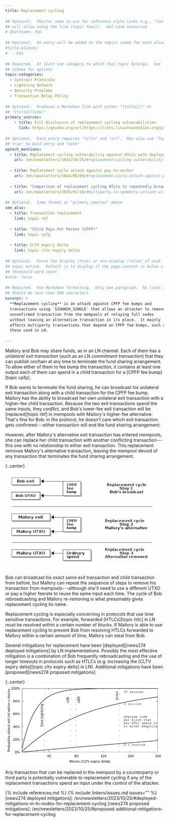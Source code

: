 ```yaml
---
title: Replacement cycling

## Optional.  Shorter name to use for reference style links e.g., "foo"
## will allow using the link [topic foo][].  Not case sensitive
# shortname: foo

## Optional.  An entry will be added to the topics index for each alias
#title-aliases:
#  - Foo

## Required.  At least one category to which this topic belongs.  See
## schema for options
topic-categories:
  - Contract Protocols
  - Lightning Network
  - Security Problems
  - Transaction Relay Policy

## Optional.  Produces a Markdown link with either "[title][]" or
## "[title](link)"
primary_sources:
    - title: Full Disclosure of replacement cycling vulnerabilities
      link: https://gnusha.org/url/https://lists.linuxfoundation.org/pipermail/bitcoin-dev/2023-October/021999.html

## Optional.  Each entry requires "title" and "url".  May also use "feature:
## true" to bold entry and "date"
optech_mentions:
  - title: Replacement cycling vulnerability against HTLCs with deployed and proposed mitigations
    url: /en/newsletters/2023/10/25/#replacement-cycling-vulnerability-against-htlcs

  - title: Replacement cycle attack against pay-to-anchor
    url: /en/newsletters/2024/08/09/#replacement-cycle-attack-against-pay-to-anchor

  - title: "Comparison of replacement cycling HTLCs to repeatedly broadcasting old states in LN-Symmetry"
    url: /en/newsletters/2025/01/10/#multiparty-ln-symmetry-variant-with-penalties-for-limiting-published-updates

## Optional.  Same format as "primary_sources" above
see_also:
  - title: Transaction replacement
    link: topic rbf

  - title: "Child Pays For Parent (CPFP)"
    link: topic cpfp

  - title: CLTV expiry delta
    link: topic cltv expiry delta

## Optional.  Force the display (true) or non-display (false) of stub
## topic notice.  Default is to display if the page.content is below a
## threshold word count
#stub: false

## Required.  Use Markdown formatting.  Only one paragraph.  No links allowed.
## Should be less than 500 characters
excerpt: >
  **Replacement cycling** is an attack against CPFP fee bumps and
  transactions using `SIGHASH_SINGLE` that allows an attacker to remove an
  unconfirmed transaction from the mempools of relaying full nodes
  without leaving an alternative transaction in its place.  It mainly
  affects multiparty transactions that depend on CPFP fee bumps, such as
  those used in LN.

---
```

Mallory and Bob may share funds, as in an LN channel.  Each of them has a
_unilateral exit transaction_ (such as an LN _commitment transaction_)
that they can publish onchain at any time to terminate the fund sharing
arrangement.  To allow either of them to fee bump the transaction, it
contains at least one output each of them can spend in a child
transaction for a [CPFP fee bump][topic cpfp].

If Bob wants to terminate the fund sharing, he can broadcast his
unilateral exit transaction along with a child transaction for the CPFP
fee bump.  Mallory has the
ability to broadcast her own unilateral exit transaction with a
higher-fee child transaction.  Because the two exit transactions spend the same
inputs, they _conflict_, and Bob's lower-fee exit transaction will be
[replaced][topic rbf] in mempools with Mallory's higher-fee alternative.
That's fine for Bob: in the protocol, he doesn't care which exit
transaction gets confirmed---either transaction will end the fund
sharing arrangement.

However, after Mallory's alternative exit transaction has entered
mempools, she can replace her child transaction with another conflicting
transaction---this one with no relationship to either exit transaction.
This replacement removes Mallory's alternative transaction, leaving the
mempool devoid of any transaction that terminates the fund sharing
arrangement.

{:.center}
![Illustration of a replacement cycle attack](/img/posts/2024-08-replacement-cycling.png)

Bob can broadcast his exact same exit transaction and child transaction from
before, but Mallory can repeat the sequence of steps to remove his
transaction from mempools---although she'll need to use a different UTXO
or pay a higher feerate to reuse the same input each time.  The cycle of
Bob rebroadcasting and Mallory re-removing is what presumably gives
replacement cycling its name.

Replacement cycling is especially concerning in protocols that use time
sensitive transactions.  For example, forwarded [HTLCs][topic htlc] in
LN must be resolved within a certain number of blocks.  If Mallory is
able to use replacement cycling to prevent Bob from resolving HTLCs
forwarded to Mallory within a certain amount of time, Mallory can steal
from Bob.

Several mitigations for replacement have been [deployed][news274
deployed mitigations] by LN implementations.  Possibly the most
effective mitigation is a combination of Bob frequently rebroadcasting
and the use of longer timeouts in protocols such as HTLCs (e.g.
increasing the [CLTV expiry delta][topic cltv expiry delta] in LN).
Additional mitigations have been [proposed][news274 proposed
mitigations].

{:.center}
![Effectiveness of rebroadcast and higher CLTV expiry delta](/img/posts/2023-10-cltv-expiry-delta-cycling.png)

Any transaction that can be replaced in the mempool by a counterparty or
third party is potentially vulnerable to replacement cycling if any of
the replacement transactions spend an input under the control of the
attacker.

{% include references.md %}
{% include linkers/issues.md issues="" %}
[news274 deployed mitigations]: /en/newsletters/2023/10/25/#deployed-mitigations-in-ln-nodes-for-replacement-cycling
[news274 proposed mitigations]: /en/newsletters/2023/10/25/#proposed-additional-mitigations-for-replacement-cycling
